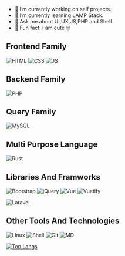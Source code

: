 - 🔭 I’m currently working on self projects.
- 🌱 I’m currently learning  LAMP Stack.
- 💬 Ask me about UI,UX,JS,PHP and Shell.
- 👀 Fun fact: I am cute 🙄

##  Frontend Family

![HTML](https://img.shields.io/badge/-HTML-000?style=plastic&logo=HTML5)
![CSS](https://img.shields.io/badge/-CSS-000?style=plastic&logo=CSS3&logoColor=1572B6)
![JS](https://img.shields.io/badge/-JavaScript-000?style=plastic&logo=JavaScript)


## Backend Family

![PHP](https://img.shields.io/badge/-PHP-000?style=plastic&logo=PHP)

## Query Family

![MySQL](https://img.shields.io/badge/-MySQL-000?style=plastic&logo=MySQL)

## Multi Purpose Language

![Rust](https://img.shields.io/badge/-Rust-000?style=plastic&logo=Rust)


## Libraries And Framworks

![Bootstrap](https://img.shields.io/badge/-Bootstrap-000?style=plastic&logo=Bootstrap)
![jQuery](https://img.shields.io/badge/-jQuery-000?style=plastic&logo=jQuery&logoColor=0769AD)
![Vue](https://img.shields.io/badge/-Vue.js-000?style=plastic&logo=Vue.js)
![Vuetify](https://img.shields.io/badge/-Vuetify-000?style=plastic&logo=Vuetify&logoColor=1867C0)

![Laravel](https://img.shields.io/badge/-Laravel-000?style=plastic&logo=Laravel)

## Other Tools And Technologies

![Linux](https://img.shields.io/badge/-Linux-000?style=plastic&logo=Linux)
![Shell](https://img.shields.io/badge/-Git-000?style=plastic&logo=Shell)
![Git](https://img.shields.io/badge/-ShellScript-000?style=plastic&logo=git)
![MD](https://img.shields.io/badge/-MarkDown-000?style=plastic&logo=Markdown)



[![Top Langs](https://github-readme-stats.vercel.app/api/top-langs/?username=amm834&layout=compact&theme=dracula)](https://github.com/anuraghazra/github-readme-stats)